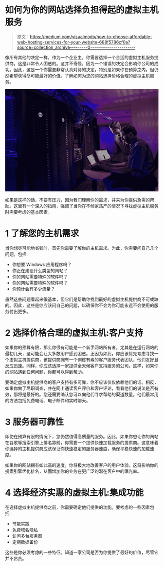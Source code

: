# 如何为你的网站选择负担得起的虚拟主机服务

> 原文：<https://medium.com/visualmodo/how-to-choose-affordable-web-hosting-services-for-your-website-688f5786cf0a?source=collection_archive---------0----------------------->

像所有其他的决定一样，作为一个企业主，你需要选择一个合适的虚拟主机服务提供商，这是非常令人困惑的。这并不奇怪，因为一个错误的决定会影响你公司的成功。因此，这是一个你需要非常认真对待的决定，特别是如果你在预算之内，但仍然希望获得尽可能最好的价值。了解如何为您的网站选择价格合理的虚拟主机服务。

![](img/b58b989ebe433ed0b06f2e355dbe75d4.png)

如果是这样的话，不要有压力，因为我们理解你的需求，并来为你提供急需的帮助。这里有一个深入的指南，强调了当你在不倾家荡产的情况下寻找虚拟主机服务时需要考虑的基本因素。

# 1 了解您的主机需求

当你想尽可能地省钱时，首先你需要了解你的主机需求。为此，你需要问自己几个问题，包括:

*   你想要 Windows 应用程序吗？
*   你正在建设什么类型的网站？
*   你的网站需要特殊的软件吗？
*   你的网站需要特殊的软件吗？
*   你预计会有多少流量？

虽然这些问题看起来很基本，但它们是帮助你找到最好的虚拟主机提供商不可或缺的。因此，这些是你应该问自己的问题，以确保你不会为你可能永远不会使用的服务付出更多。

# 2 选择价格合理的虚拟主机:客户支持

如果你的预算有限，那么你很有可能是一个新手网站所有者。尤其是在运行网站的最初几天，这可能会让大多数用户感到困惑。正因为如此，你应该优先考虑寻找一个虚拟主机提供商，该提供商拥有一个训练有素的客户服务代表团队，他们友好且反应迅速。同样，你应该选择一家提供全天候客户支持服务的公司。这样，如果你的网站遇到任何问题，你都可以得到帮助。

要确定虚拟主机提供商的客户支持有多可靠，你不应该仅仅依赖他们的话。相反，如果你做了尽职调查，并在网上通读客户评价和客户评论，看看他们的说法是否有效，那将是最好的。您还需要确认您可以向他们寻求帮助的渠道数量。他们最常用的方法包括免费电话、电子邮件和实时聊天。

# 3 服务器可靠性

即使在预算有限的情况下，您仍然值得高质量的服务。因此，如果你想让你的网站在谷歌等搜索引擎上排名靠前，你需要一个提供快速加载服务的提供商。这意味着你选择的主机提供商应该保证你快速稳定的服务器速度，确保平稳快速的加载速度。

如果你的网站拥有如此高的速度，你将极大地改善客户的用户体验。这将影响你的搜索引擎优化排名，从而增加你的业务在更广泛的潜在客户中的曝光率。

# 4 选择经济实惠的虚拟主机:集成功能

在选择虚拟主机提供商之前，你需要确定他们提供的功能。要考虑的一些因素包括:

*   节能实践
*   免费域名隐私
*   访问多台服务器
*   定期数据备份

这些是你必须考虑的一些特征。知道一家公司是否为你提供了最好的价值，尽管它并不昂贵。